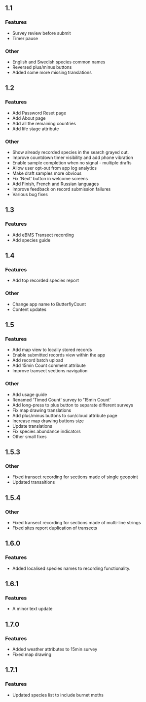 ## 1.1

### Features

- Survey review before submit
- Timer pause

### Other

- English and Swedish species common names
- Reversed plus/minus buttons
- Added some more missing translations

## 1.2

### Features

- Add Password Reset page
- Add About page
- Add all the remaining countries
- Add life stage attribute

### Other

- Show already recorded species in the search grayed out.
- Improve countdown timer visibility and add phone vibration
- Enable sample completion when no signal - multiple drafts
- Allow user opt-out from app log analytics
- Make draft samples more obvious
- Fix 'Next' button in welcome screens
- Add Finish, French and Russian languages
- Improve feedback on record submission failures
- Various bug fixes

## 1.3

### Features

- Add eBMS Transect recording
- Add species guide

## 1.4

### Features

- Add top recorded species report

### Other

- Change app name to ButterflyCount
- Content updates

## 1.5

### Features

- Add map view to locally stored records
- Enable submitted records view within the app
- Add record batch upload
- Add 15min Count comment attribute
- Improve transect sections navigation

### Other

- Add usage guide
- Renamed 'Timed Count' survey to '15min Count'
- Add long-press to plus button to separate different surveys
- Fix map drawing translations
- Add plus/minus buttons to sun/cloud attribute page
- Increase map drawing buttons size
- Update translations
- Fix species abundance indicators
- Other small fixes

## 1.5.3

### Other

- Fixed transect recording for sections made of single geopoint
- Updated transaltions

## 1.5.4

### Other

- Fixed transect recording for sections made of multi-line strings
- Fixed sites report duplication of transects

## 1.6.0

### Features

- Added localised species names to recording functionality.

## 1.6.1

### Features

- A minor text update

## 1.7.0

### Features

- Added weather attributes to 15min survey
- Fixed map drawing


## 1.7.1

### Features

- Updated species list to include burnet moths
